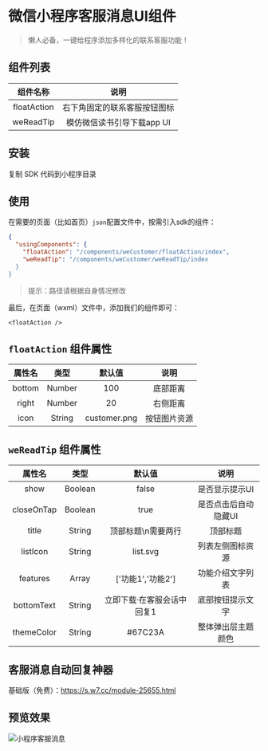 # 微信小程序客服消息UI组件

> 懒人必备，一键给程序添加多样化的联系客服功能！

## 组件列表
| 组件名称 | 说明 |
| :---: | :---: |
| floatAction | 右下角固定的联系客服按钮图标 |
| weReadTip | 模仿微信读书引导下载app UI |

## 安装
复制 SDK 代码到小程序目录

## 使用
在需要的页面（比如首页）`json`配置文件中，按需引入sdk的组件：

``` json
{
  "usingComponents": {
    "floatAction": "/components/weCustomer/floatAction/index",
    "weReadTip": "/components/weCustomer/weReadTip/index
  }
}
```

> 提示：路径请根据自身情况修改

最后，在页面（wxml）文件中，添加我们的组件即可：

``` wxml
<floatAction />
```

## `floatAction` 组件属性

|属性名 | 类型 | 默认值 | 说明 |
|:--:|:--:|:--:|:--:|
| bottom | Number | 100 | 底部距离 |
| right | Number | 20 | 右侧距离 |
| icon | String | customer.png | 按钮图片资源 |

## `weReadTip` 组件属性

|属性名 | 类型 | 默认值 | 说明 |
|:--:|:--:|:--:|:--:|
| show | Boolean | false | 是否显示提示UI |
| closeOnTap | Boolean | true | 是否点击后自动隐藏UI |
| title | String | 顶部标题\n需要两行 | 顶部标题 |
| listIcon | String | list.svg | 列表左侧图标资源 |
| features | Array | ['功能1','功能2'] | 功能介绍文字列表 |
| bottomText | String | 立即下载·在客服会话中回复1 | 底部按钮提示文字 |
| themeColor | String | #67C23A | 整体弹出层主题颜色 |

## 客服消息自动回复神器

基础版（免费）：https://s.w7.cc/module-25655.html

## 预览效果

![小程序客服消息](https://i.loli.net/2020/05/29/oNdbrcvgt7xETZG.jpg)